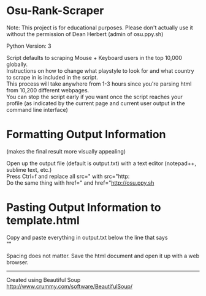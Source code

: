 # Osu-Rank-Scraper

Note: This project is for educational purposes. Please don't actually use it without the permission of Dean Herbert (admin of osu.ppy.sh)

Python Version: 3

Script defaults to scraping Mouse + Keyboard users in the top 10,000 globally.  
Instructions on how to change what playstyle to look for and what country to scrape in is included in the script.  
This process will take anywhere from 1-3 hours since you're parsing html from 10,200 different webpages.  
You can stop the script early if you want once the script reaches your profile (as indicated by the current page and current user output in the command line interface)

Formatting Output Information
====================

(makes the final result more visually appealing)

Open up the output file (default is output.txt) with a text editor (notepad++, sublime text, etc.)  
Press Ctrl+f and replace all src=" with src="http:  
 Do the same thing with href=" and href="http://osu.ppy.sh  

Pasting Output Information to template.html
====================

Copy and paste everything in output.txt below the line that says  
"<!--PASTE OUTPUT INFORMATION HERE-->"  

Spacing does not matter. Save the html document and open it up with a web browser.

---

Created using Beautiful Soup http://www.crummy.com/software/BeautifulSoup/
